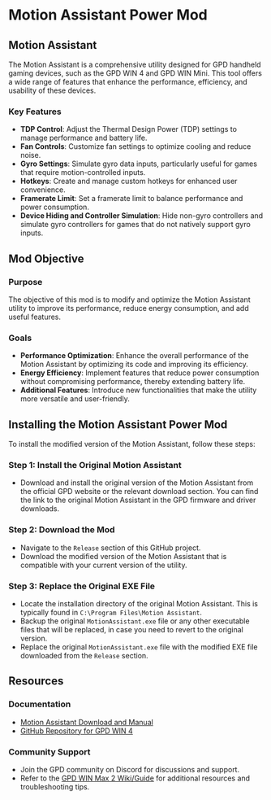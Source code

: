 # Motion Assistant Power Mod

## Motion Assistant

The Motion Assistant is a comprehensive utility designed for GPD handheld gaming devices, such as the GPD WIN 4 and GPD WIN Mini. This tool offers a wide range of features that enhance the performance, efficiency, and usability of these devices.

### Key Features
- **TDP Control**: Adjust the Thermal Design Power (TDP) settings to manage performance and battery life.
- **Fan Controls**: Customize fan settings to optimize cooling and reduce noise.
- **Gyro Settings**: Simulate gyro data inputs, particularly useful for games that require motion-controlled inputs.
- **Hotkeys**: Create and manage custom hotkeys for enhanced user convenience.
- **Framerate Limit**: Set a framerate limit to balance performance and power consumption.
- **Device Hiding and Controller Simulation**: Hide non-gyro controllers and simulate gyro controllers for games that do not natively support gyro inputs.

## Mod Objective

### Purpose
The objective of this mod is to modify and optimize the Motion Assistant utility to improve its performance, reduce energy consumption, and add useful features.

### Goals
- **Performance Optimization**: Enhance the overall performance of the Motion Assistant by optimizing its code and improving its efficiency.
- **Energy Efficiency**: Implement features that reduce power consumption without compromising performance, thereby extending battery life.
- **Additional Features**: Introduce new functionalities that make the utility more versatile and user-friendly.

## Installing the Motion Assistant Power Mod

To install the modified version of the Motion Assistant, follow these steps:

### Step 1: Install the Original Motion Assistant
- Download and install the original version of the Motion Assistant from the official GPD website or the relevant download section. You can find the link to the original Motion Assistant in the GPD firmware and driver downloads.

### Step 2: Download the Mod
- Navigate to the `Release` section of this GitHub project.
- Download the modified version of the Motion Assistant that is compatible with your current version of the utility.

### Step 3: Replace the Original EXE File
- Locate the installation directory of the original Motion Assistant. This is typically found in `C:\Program Files\Motion Assistant`.
- Backup the original `MotionAssistant.exe` file or any other executable files that will be replaced, in case you need to revert to the original version.
- Replace the original `MotionAssistant.exe` file with the modified EXE file downloaded from the `Release` section.

## Resources

### Documentation
- [Motion Assistant Download and Manual](https://gpd.hk/gpdwinminifirmwaredriver)
- [GitHub Repository for GPD WIN 4](https://github.com/lertsoft/GPD_WIN4)

### Community Support
- Join the GPD community on Discord for discussions and support.
- Refer to the [GPD WIN Max 2 Wiki/Guide](https://github.com/Sabrina-Fox/WM2-Help) for additional resources and troubleshooting tips.

